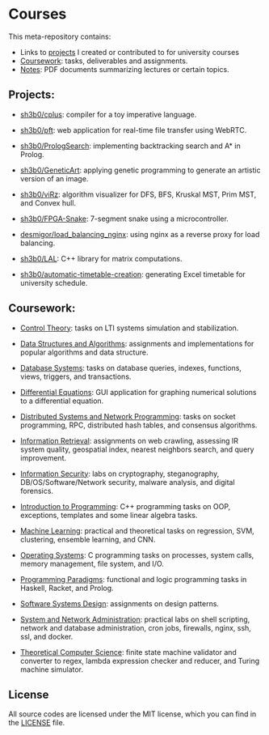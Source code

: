 # Courses

This meta-repository contains:

- Links to [projects](#Projects) I created or contributed to for university courses
- [Coursework](#Coursework): tasks, deliverables and assignments.
- [Notes](./[Notes]): PDF documents summarizing lectures or certain topics.



## **Projects:**

- [sh3b0/cplus](https://github.com/Sh3B0/cplus): compiler for a toy imperative language.

- [sh3b0/pft](https://github.com/Sh3B0/pft): web application for real-time file transfer using WebRTC.

- [sh3b0/PrologSearch](https://github.com/Sh3B0/PrologSearch): implementing backtracking search and A* in Prolog. 

- [sh3b0/GeneticArt](https://github.com/Sh3B0/GeneticArt): applying genetic programming to generate an artistic version of an image.

- [sh3b0/viRz](https://github.com/sh3b0/viRz): algorithm visualizer for DFS, BFS, Kruskal MST, Prim MST, and Convex hull.

- [sh3b0/FPGA-Snake](https://github.com/Sh3B0/FPGA-Snake): 7-segment snake using a microcontroller.

- [desmigor/load_balancing_nginx](https://github.com/desmigor/load_balancing_nginx): using nginx as a reverse proxy for load balancing.

- [sh3b0/LAL](./LAL): C++ library for matrix computations.

- [sh3b0/automatic-timetable-creation](https://github/sh3b0/automatic-timetable-creation): generating Excel timetable for university schedule.

  

## Coursework:

- [Control Theory](./Control%20Theory): tasks on LTI systems simulation and stabilization.

- [Data Structures and Algorithms](./Data%20Structures%20and%20Algorithms): assignments and implementations for popular algorithms and data structure.

- [Database Systems](./Database%20Systems): tasks on database queries, indexes, functions, views, triggers, and transactions.

- [Differential Equations](./Differential%20Equations): GUI application for graphing numerical solutions to a differential equation.

- [Distributed Systems and Network Programming](./Distributed%20Systems%20and%20Network%20Programming): tasks on socket programming, RPC, distributed hash tables, and consensus algorithms.

- [Information Retrieval](./Information%20Retrieval): assignments on web crawling, assessing IR system quality, geospatial index, nearest neighbors search, and query improvement.

- [Information Security](./Information%20Security): labs on cryptography, steganography, DB/OS/Software/Network security, malware analysis, and digital forensics.

- [Introduction to Programming](./Introduction%20to%20Programming): C++ programming tasks on OOP, exceptions, templates and some linear algebra tasks.

- [Machine Learning](./Machine%20Learning): practical and theoretical tasks on regression, SVM, clustering, ensemble learning, and CNN.

- [Operating Systems](./Operating%20Systems): C programming tasks on processes, system calls, memory management, file system, and I/O.

- [Programming Paradigms](./Programming%20Paradigms): functional and logic programming tasks in Haskell, Racket, and Prolog.

- [Software Systems Design](./Software%20Systems%20Design): assignments on design patterns.

- [System and Network Administration](./System%20and%20Network%20Administration): practical labs on shell scripting, network and database administration, cron jobs, firewalls, nginx, ssh, ssl, and docker.

- [Theoretical Computer Science](./Theoretical%20Computer%20Science): finite state machine validator and converter to regex, lambda expression checker and reducer, and Turing machine simulator.

  

## License

All source codes are licensed under the MIT license, which you can find in the [LICENSE](./LICENSE) file.

